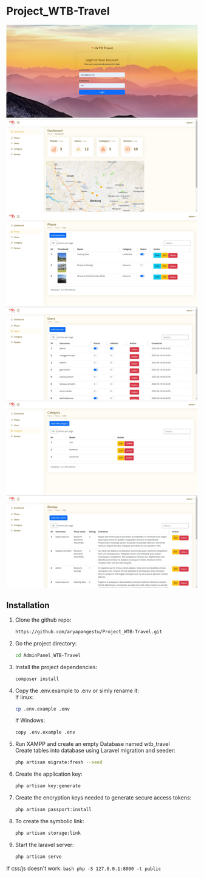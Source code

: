 # Project_WTB-Travel
![alt text](https://github.com/aryapangestu/Project_WTB-Travel/blob/main/Image-UI/WTB-Travel%20Login.jpg)
![alt text](https://github.com/aryapangestu/Project_WTB-Travel/blob/main/Image-UI/WTB-Travel%20Dashboard.jpg)
![alt text](https://github.com/aryapangestu/Project_WTB-Travel/blob/main/Image-UI/WTB-Travel%20Places.jpg)
![alt text](https://github.com/aryapangestu/Project_WTB-Travel/blob/main/Image-UI/WTB-Travel%20Users.jpg)
![alt text](https://github.com/aryapangestu/Project_WTB-Travel/blob/main/Image-UI/WTB-Travel%20Category.jpg)
![alt text](https://github.com/aryapangestu/Project_WTB-Travel/blob/main/Image-UI/WTB-Travel%20Review.jpg)

## Installation

1. Clone the github repo:

    ```bash
    https://github.com/aryapangestu/Project_WTB-Travel.git
    ```
2. Go the project directory:

    ```bash
    cd AdminPanel_WTB-Travel
    ```
3. Install the project dependencies:
    ```bash
    composer install
    ```
4. Copy the .env.example to .env or simly rename it:
   </br>If linux:
   ```bash
   cp .env.example .env
   ```
   If Windows:
    ```bash
    copy .env.example .env
    ```
5. Run XAMPP and create an empty Database named wtb_travel
   </br>Create tables into database using Laravel migration and seeder:
    ```bash
    php artisan migrate:fresh --seed
    ```
6. Create the application key:
    ```bash
    php artisan key:generate
    ```
8. Create the encryption keys needed to generate secure access tokens:
    ```bash
    php artisan passport:install
    ```
9. To create the symbolic link:
    ```bash
    php artisan storage:link
    ```
10. Start the laravel server:
    ```bash
    php artisan serve
    ```
   If css/js doesn't work:
    ```bash
    php -S 127.0.0.1:8000 -t public
    ```
